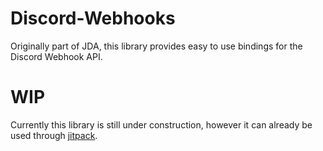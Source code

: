 
# Discord-Webhooks

Originally part of JDA, this library provides easy to use bindings for the
Discord Webhook API.

# WIP

Currently this library is still under construction, however it can already be used
through [jitpack](https://jitpack.io/#MinnDevelopment/discord-webhooks).
